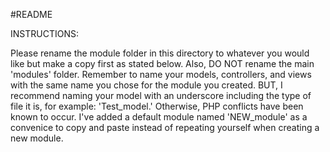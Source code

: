 #README

INSTRUCTIONS:

Please rename the module folder in this directory to whatever you would like but make a copy first as stated below. Also, DO NOT rename the main 'modules' folder. Remember to name your models, controllers, and views with the same name you chose for the module you created. BUT, I recommend naming your model with an underscore including the type of file it is, for example: 'Test_model.' Otherwise, PHP conflicts have been known to occur. I've added a default module named 'NEW_module' as a convenice to copy and paste instead of repeating yourself when creating a new module.

